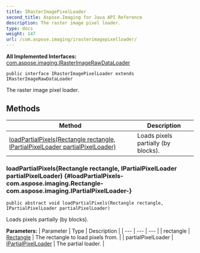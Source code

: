 ```yaml
---
title: IRasterImagePixelLoader
second_title: Aspose.Imaging for Java API Reference
description: The raster image pixel loader.
type: docs
weight: 147
url: /com.aspose.imaging/irasterimagepixelloader/
---
```

**All Implemented Interfaces:**
[com.aspose.imaging.IRasterImageRawDataLoader](../../com.aspose.imaging/irasterimagerawdataloader)
```
public interface IRasterImagePixelLoader extends IRasterImageRawDataLoader
```

The raster image pixel loader.
## Methods

| Method | Description |
| --- | --- |
| [loadPartialPixels(Rectangle rectangle, IPartialPixelLoader partialPixelLoader)](#loadPartialPixels-com.aspose.imaging.Rectangle-com.aspose.imaging.IPartialPixelLoader-) | Loads pixels partially (by blocks). |
### loadPartialPixels(Rectangle rectangle, IPartialPixelLoader partialPixelLoader) {#loadPartialPixels-com.aspose.imaging.Rectangle-com.aspose.imaging.IPartialPixelLoader-}
```
public abstract void loadPartialPixels(Rectangle rectangle, IPartialPixelLoader partialPixelLoader)
```


Loads pixels partially (by blocks).

**Parameters:**
| Parameter | Type | Description |
| --- | --- | --- |
| rectangle | [Rectangle](../../com.aspose.imaging/rectangle) | The rectangle to load pixels from. |
| partialPixelLoader | [IPartialPixelLoader](../../com.aspose.imaging/ipartialpixelloader) | The partial loader. |

